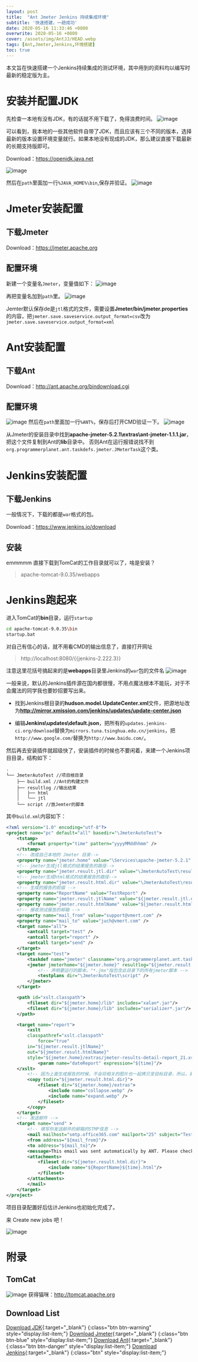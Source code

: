 ```yaml
---
layout: post
title:  "Ant Jmeter Jenkins 持续集成环境"
subtitle: '快速搭建，一趟成功'
date: 2020-05-16 11:33:46 +0800
overwrite: 2020-05-16 +0800
cover: /assets/img/AntJJ/HEAD.webp
tags: [Ant,Jmeter,Jenkins,环境搭建]
toc: true
---
```


本文旨在快速搭建一个Jenkins持续集成的测试环境，其中用到的资料均以编写时最新的稳定版为主。

<!--excerpt-->

# 安装并配置JDK

先检查一本地有没有JDK，有的话就不用下载了，免得浪费时间。
![image](/assets/img/AntJJ/2020-05-16_0003.webp)

可以看到，我本地的一些其他软件自带了JDK，而且应该有三个不同的版本，选择最新的版本设置环境变量就行。如果本地没有现成的JDK，那么建议直接下载最新的长期支持版即可。

Download：<https://openjdk.java.net>

![image](/assets/img/AntJJ/2020-05-16_0004.webp)

然后在`path`里面加一行`%JAVA_HOME%\bin`,保存并验证。
![image](/assets/img/AntJJ/2020-05-16_0005.webp)

# Jmeter安装配置

## 下载Jmeter 

Download：<https://jmeter.apache.org>

## 配置环境

新建一个变量名`Jmeter`，变量值如下：
![image](/assets/img/AntJJ/2020-05-16_0008.webp)

再把变量名加到`path`里。
![image](/assets/img/AntJJ/2020-05-16_0009.webp)

Jemter默认保存de是`jtl`格式的文件，需要设置**Jmeter/bin/jmeter.properties**的内容，把`jmeter.save.saveservice.output_format=csv`改为`jmeter.save.saveservice.output_format=xml`

# Ant安装配置
## 下载Ant

Download：<http://ant.apache.org/bindownload.cgi>

## 配置环境
![image](/assets/img/AntJJ/2020-05-16_0011.webp)
然后在`path`里面加一行`%ANT%`，保存后打开CMD验证一下。
![image](/assets/img/AntJJ/2020-05-16_0013.webp)

从Jmeter的安装目录中找到**apache-jmeter-5.2.1\extras\ant-jmeter-1.1.1.jar**，把这个文件复制到Ant的**lib**目录中。
否则Ant在运行报错说找不到`org.programmerplanet.ant.taskdefs.jmeter.JMeterTask`这个类。

# Jenkins安装配置

## 下载Jenkins
一般情况下，下载的都是`war`格式的包。

Download：<https://www.jenkins.io/download>

## 安装

emmmmm 直接下载到TomCat的工作目录就可以了，啥是安装？

>apache-tomcat-9.0.35/webapps

# Jenkins跑起来

进入TomCat的**bin**目录，运行`startup`

```bash
cd apache-tomcat-9.0.35\bin
startup.bat
```
对自己有信心的话，就不用看CMD的输出信息了，直接打开网址

> http://localhost:8080/\{\{jenkins-2.222.3\}\}

注意这里花括号搞起来的是**webapps**目录里Jenkins的`war`包的文件名
![image](/assets/img/AntJJ/2020-05-16_0014.webp)

一般来说，默认的Jenkins插件源在国内都很慢，不用点魔法根本不能玩，对于不会魔法的同学我也要妙招要写出来。
* 找到Jenkins根目录的**hudson.model.UpdateCenter.xml**文件，把源地址改为**http://mirror.xmission.com/jenkins/updates/update-center.json**

* 编辑**Jenkins\updates\default.json**，把所有的`updates.jenkins-ci.org/download`替换为`mirrors.tuna.tsinghua.edu.cn/jenkins`，把`http://www.google.com/`替换为`http://www.baidu.com/`。

然后再去安装插件就超级快了，安装插件的时候也不要闲着，来建一个Jenkins项目目录，结构如下：
```
.
└── JmeterAutoTest //项目根目录
    ├── build.xml //Ant的构建文件
    ├── resultlog //输出结果
    │   ├── html
    │   └── jtl
    └── script //放Jemter的脚本
```

其中`build.xml`内容如下：
```xml
<?xml version="1.0" encoding="utf-8"?>
<project name="pc" default="all" basedir="\JmeterAutoTest">
    <tstamp>
        <format property="time" pattern="yyyyMMddhhmm" />
    </tstamp>
    <!-- 改成自己本地的 Jmeter 目录-->
    <property name="jmeter.home" value="\Services\apache-jmeter-5.2.1" />
    <!-- jmeter生成jtl格式的结果报告的路径-->
    <property name="jmeter.result.jtl.dir" value="\JmeterAutoTest\resultlog\jtl" />
    <!-- jmeter生成html格式的结果报告的路径-->
    <property name="jmeter.result.html.dir" value="\JmeterAutoTest\resultlog\html" />
    <!-- 生成的报告的前缀 -->
    <property name="ReportName" value="TestReport" />
    <property name="jmeter.result.jtlName" value="${jmeter.result.jtl.dir}/${ReportName}${time}.jtl" />
    <property name="jmeter.result.htmlName" value="${jmeter.result.html.dir}/${ReportName}${time}.html" />
    <!-- 接收测试报告的邮箱 -->
    <property name="mail_from" value="support@vmert.com" />
    <property name="mail_to" value="juch@vmert.com" />
    <target name="all">
        <antcall target="test" />
        <antcall target="report" />
		<antcall target="send" />
    </target>
    <target name="test">
        <taskdef name="jmeter" classname="org.programmerplanet.ant.taskdefs.jmeter.JMeterTask" />
        <jmeter jmeterhome="${jmeter.home}" resultlog="${jmeter.result.jtlName}">
            <!-- 声明要运行的脚本。"*.jmx"指包含此目录下的所有jmeter脚本 -->
            <testplans dir="\JmeterAutoTest\script" />
        </jmeter>
    </target>

    <path id="xslt.classpath">
        <fileset dir="${jmeter.home}/lib" includes="xalan*.jar"/>
        <fileset dir="${jmeter.home}/lib" includes="serializer*.jar"/>
    </path>

    <target name="report">
        <xslt
	    classpathref="xslt.classpath"
            force="true"
	    in="${jmeter.result.jtlName}" 
	    out="${jmeter.result.htmlName}" 
	    style="${jmeter.home}/extras/jmeter-results-detail-report_21.xsl">
            <param name="dateReport" expression="${time}"/>
	</xslt>
        <!-- 因为上面生成报告的时候，不会将相关的图片也一起拷贝至目标目录，所以，需要手动拷贝 -->
        <copy todir="${jmeter.result.html.dir}">
            <fileset dir="${jmeter.home}/extras">
                <include name="collapse.webp" />
                <include name="expand.webp" />
            </fileset>
        </copy>
    </target>
    <!-- 发送邮件 -->
	<target name="send" >
        <!-- 填写你发送邮件的邮箱的STMP信息 -->
        <mail mailhost="smtp.office365.com" mailport="25" subject="Test Report!" messagemimetype="text/html" user="support@vmert.com" password="****************" >
        <from address="${mail_from}"/>
        <to address="${mail_to}"/>
        <message>This email was sent automatically by ANT. Please check the automation test report. Thank you!</message>
		<attachments> 
			<fileset dir="${jmeter.result.html.dir}">
				<include name="${ReportName}${time}.html"/>
			</fileset>
		</attachments>
		</mail>
    </target>
</project>
```

项目目录配置好后估计Jenkins也初始化完成了。

来 Create new jobs 吧！

![image](/assets/img/AntJJ/2020-05-16_0015.webp)

# 附录

## TomCat

![image](/assets/img/AntJJ/tomcat.webp)
获得猫咪：<http://tomcat.apache.org>

## Download List

[Download JDK](https://openjdk.java.net){:target="_blank"}
{:class="btn btn-warning" style="display:list-item;"}
[Download Jmeter](https://jmeter.apache.org){:target="_blank"}
{:class="btn btn-blue" style="display:list-item;"}
[Download Ant](http://ant.apache.org/bindownload.cgi){:target="_blank"}
{:class="btn btn-danger" style="display:list-item;"}
[Download Jenkins](https://www.jenkins.io/download){:target="_blank"}
{:class="btn" style="display:list-item;"}

